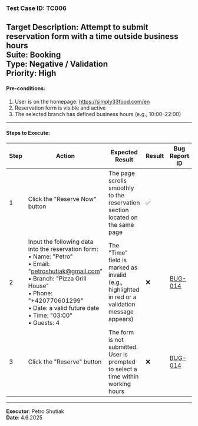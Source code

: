 ### Test Case ID: TC006  
**Target Description**: Attempt to submit reservation form with a time outside business hours  
**Suite**: Booking  
**Type**: Negative / Validation  
**Priority**: High  
---

#### Pre-conditions:
1. User is on the homepage: https://simply33food.com/en   
2. Reservation form is visible and active  
3. The selected branch has defined business hours (e.g., 10:00–22:00)  

---

#### Steps to Execute:

| Step | Action | Expected Result | Result | Bug Report ID |
|------|--------|------------------|--------|----------------|
| 1 | Click the "Reserve Now" button | The page scrolls smoothly to the reservation section located on the same page | ✅ | |
| 2 | Input the following data into the reservation form:<br>• Name: "Petro"<br>• Email: "petroshutiak@gmail.com"<br>• Branch: "Pizza Grill House"<br>• Phone: "+420770601299"<br>• Date: a valid future date<br>• Time: "03:00"<br>• Guests: 4 | The "Time" field is marked as invalid (e.g., highlighted in red or a validation message appears) | ❌ | <a href='https://github.com/shutiak/simply33-qa-portfolio/blob/main/bug-reports/bugs/bug14.md'>BUG-014</a> |
| 3 | Click the "Reserve" button | The form is not submitted. User is prompted to select a time within working hours | ❌ | <a href='https://github.com/shutiak/simply33-qa-portfolio/blob/main/bug-reports/bugs/bug14.md'>BUG-014</a> |

---

**Executor**: Petro Shutiak  
**Date**: 4.6.2025  
